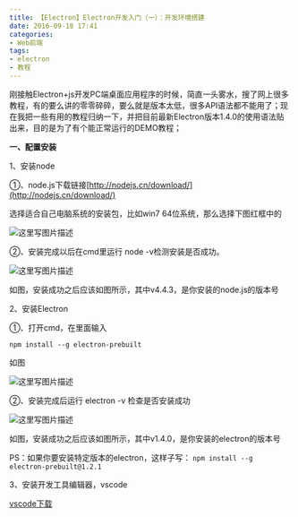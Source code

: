 ```yaml
---
title: 【Electron】Electron开发入门（一）：开发环境搭建
date: 2016-09-18 17:41
categories:
- Web前端
tags:
- electron
- 教程
---
```

<!-- more -->
<div class="markdown_views">


刚接触Electron+js开发PC端桌面应用程序的时候，简直一头雾水，搜了网上很多教程，有的要么讲的零零碎碎，要么就是版本太低，很多API语法都不能用了；现在我把一些有用的教程归纳一下，并把目前最新Electron版本1.4.0的使用语法贴出来，目的是为了有个能正常运行的DEMO教程；

**一、配置安装**   

1、安装node   

①、node.js下载链接[http://nodejs.cn/download/](http://nodejs.cn/download/)   

选择适合自己电脑系统的安装包，比如win7 64位系统，那么选择下图红框中的   

![这里写图片描述](http://img.blog.csdn.net/20160918152835118)

②、安装完成以后在cmd里运行 node -v检测安装是否成功。   

![这里写图片描述](http://img.blog.csdn.net/20160918153039157)   

如图，安装成功之后应该如图所示，其中v4.4.3，是你安装的node.js的版本号

2、安装Electron   

①、打开cmd，在里面输入   

 `npm install --g electron-prebuilt`   

 如图   

 ![这里写图片描述](http://img.blog.csdn.net/20160918154306022)

②、安装完成后运行 electron -v 检查是否安装成功   

![这里写图片描述](http://img.blog.csdn.net/20160918154519663)   

如图，安装成功之后应该如图所示，其中v1.4.0，是你安装的electron的版本号   

PS：如果你要安装特定版本的electron，这样子写： `npm install --g electron-prebuilt@1.2.1`

3、安装开发工具编辑器，vscode   

[vscode下载](https://code.visualstudio.com/?utm_expid=101350005-28.R1T8FshdTBWEfZjY0s7XKQ.0&utm_referrer=https://www.baidu.com/link?url=qyJE7O2zFItkgBiz6Ar5QYqxkqhoevA8pXrGDPoljbiXViEFCyJ_a45K7WGrqt4-&wd=&eqid=b18fa204000241ea0000000457edc38d)

</div>